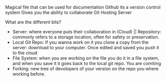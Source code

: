 Magical file that can be used for documentation
Github its a version control system
Gives you the ability to collaborate
Git Hosting Server

What are the different bits?
  - Server: where everyone puts their collaboration in (Cloud) || Repository: commonly refers to a storage location, often for      safety or preservation.
  -  Local Git Repo: If you wanna work on it you clone a copy from the server: download to your computer. Once edited and saved      you push it to the cloud
  -  File System: when you are working on the file you do it in a file system, and when you save it it goes back to the local        git repo. You are comiting 
  -  Forking: new tree of devolopers of your version on the repo you where working before. 
